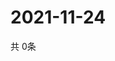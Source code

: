 # 2021-11-24
  共 0条

  <!-- BEGIN -->
  <!-- 最后更新时间Wed Nov 24 2021 19:02:45 GMT+0000 (Coordinated Universal Time) -->
  
  <!-- END -->
  
  